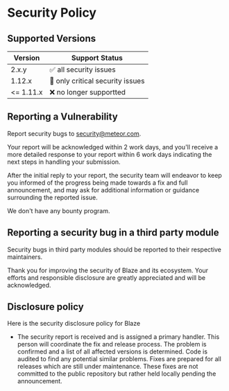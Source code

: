 # Security Policy

## Supported Versions

| Version | Support Status
| ------- | --------------
| 2.x.y   | ✅  all security issues
| 1.12.x   | 🚧  only critical security issues
| <= 1.11.x   | ❌  no longer supportted

## Reporting a Vulnerability

Report security bugs to security@meteor.com.

Your report will be acknowledged within 2 work days, and you'll receive a more
detailed response to your report within 6 work days indicating the next steps in
handling your submission.

After the initial reply to your report, the security team will endeavor to keep
you informed of the progress being made towards a fix and full announcement,
and may ask for additional information or guidance surrounding the reported
issue.

We don't have any bounty program. 

## Reporting a security bug in a third party module

Security bugs in third party modules should be reported to their respective
maintainers.

Thank you for improving the security of Blaze and its ecosystem. Your efforts
and responsible disclosure are greatly appreciated and will be acknowledged.

## Disclosure policy

Here is the security disclosure policy for Blaze

* The security report is received and is assigned a primary handler. This
  person will coordinate the fix and release process. The problem is confirmed
  and a list of all affected versions is determined. Code is audited to find
  any potential similar problems. Fixes are prepared for all releases which are
  still under maintenance. These fixes are not committed to the public
  repository but rather held locally pending the announcement.
